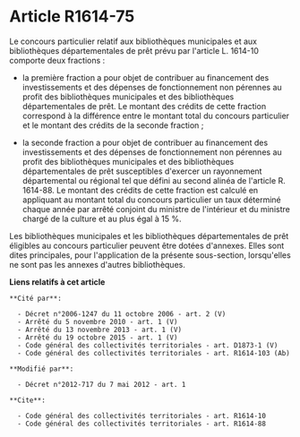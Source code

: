 # Article R1614-75

Le concours particulier relatif aux bibliothèques municipales et aux bibliothèques départementales de prêt prévu par
l'article L. 1614-10 comporte deux fractions :

- la première fraction a pour objet de contribuer au financement des investissements et des dépenses de fonctionnement non
pérennes au profit des bibliothèques municipales et des bibliothèques départementales de prêt. Le montant des crédits de
cette fraction correspond à la différence entre le montant total du concours particulier et le montant des crédits de la
seconde fraction ;

- la seconde fraction a pour objet de contribuer au financement des investissements et des dépenses de fonctionnement non
pérennes au profit des bibliothèques municipales et des bibliothèques départementales de prêt susceptibles d'exercer un
rayonnement départemental ou régional tel que défini au second alinéa de l'article R. 1614-88. Le montant des crédits de
cette fraction est calculé en appliquant au montant total du concours particulier un taux déterminé chaque année par arrêté
conjoint du ministre de l'intérieur et du ministre chargé de la culture et au plus égal à 15 %. 

Les bibliothèques municipales et les bibliothèques départementales de prêt éligibles au concours particulier peuvent être
dotées d'annexes. Elles sont dites principales, pour l'application de la présente sous-section, lorsqu'elles ne sont pas les
annexes d'autres bibliothèques.

**Liens relatifs à cet article**

	**Cité par**:

	  - Décret n°2006-1247 du 11 octobre 2006 - art. 2 (V)
	  - Arrêté du 5 novembre 2010 - art. 1 (V)
	  - Arrêté du 13 novembre 2013 - art. 1 (V)
	  - Arrêté du 19 octobre 2015 - art. 1 (V)
	  - Code général des collectivités territoriales - art. D1873-1 (V)
	  - Code général des collectivités territoriales - art. R1614-103 (Ab)

	**Modifié par**:

	  - Décret n°2012-717 du 7 mai 2012 - art. 1

	**Cite**:

	  - Code général des collectivités territoriales - art. R1614-10
	  - Code général des collectivités territoriales - art. R1614-88
